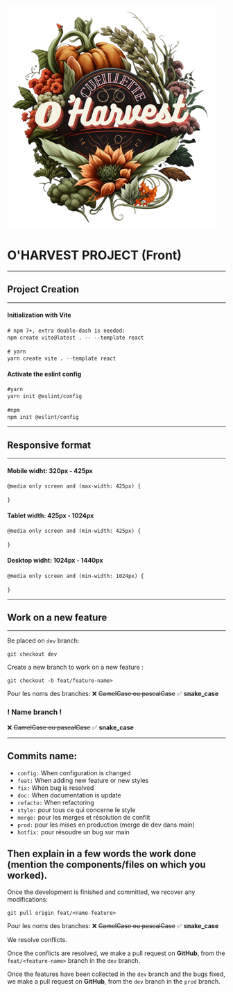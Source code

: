 ![oharvest](./src/assets/logo_oharvest_transparent.png)
# O'HARVEST PROJECT (Front)
---
## Project Creation 
---
#### Initialization with Vite
```
# npm 7+, extra double-dash is needed:
npm create vite@latest . -- --template react

# yarn
yarn create vite . --template react
```

#### Activate the eslint config 

```
#yarn
yarn init @eslint/config

#npm
npm init @eslint/config
```
---
## Responsive format
---

#### Mobile widht: 320px - 425px

```
@media only screen and (max-width: 425px) {

}
```

#### Tablet width: 425px - 1024px

```
@media only screen and (min-width: 425px) {

}
```

#### Desktop widht: 1024px - 1440px

```
@media only screen and (min-width: 1024px) {

}
```

---
## Work on a new feature
---
Be placed on `dev` branch:
```
git checkout dev
```

Create a new branch to work on a new feature :
```
git checkout -b feat/feature-name>
```
Pour les noms des branches:
❌ ~~CamelCase ou pascalCase~~
✅ **snake_case**

### ! Name branch !
❌ ~~CamelCase ou pascalCase~~
✅ **snake_case**

 ---
## Commits name:
- `config:` When configuration is changed
- `feat:` When adding new feature or new styles
- `fix:` When bug is resolved
- `doc:` When documentation is update
- `refacto:` When refactoring
- `style:` pour tous ce qui concerne le style
- `merge:` pour les merges et résolution de conflit
- `prod:` pour les mises en production (merge de dev dans main)
- `hotfix:` pour résoudre un bug sur main

Then explain in a few words the work done (mention the components/files on which you worked).
 ---

Once the development is finished and committed, we recover any modifications:

```
git pull origin feat/<name-feature>
```
Pour les noms des branches:
❌ ~~CamelCase ou pascalCase~~
✅ **snake_case**

We resolve conflicts.

Once the conflicts are resolved, we make a pull request on **GitHub**, from the `feat/<feature-name>` branch in the `dev` branch.

Once the features have been collected in the `dev` branch and the bugs fixed,
we make a pull request on **GitHub**, from the `dev` branch in the `prod` branch.
